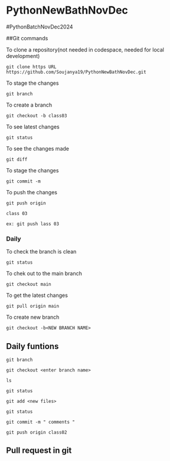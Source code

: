 # PythonNewBathNovDec

#PythonBatchNovDec2024

##Git commands


To clone a repository(not needed in codespace, needed for local development)

    git clone https URL https://github.com/Soujanya19/PythonNewBathNovDec.git

To stage the changes
   
    git branch

To create a branch
 
    git checkout -b class03

To see latest changes
 
    git status

To see the changes made
 
    git diff

To stage the changes

    git commit -m

To push the changes 

    git push origin 

    class 03

    ex: git push lass 03

### Daily

To check the branch is clean

    git status

To chek out to the main branch

    git checkout main

To get the latest changes

    git pull origin main

To create new branch

    git checkout -b<NEW BRANCH NAME>

## Daily funtions

    git branch

    git checkout <enter branch name>

    ls

    git status

    git add <new files>

    git status

    git commit -m " comments "

    git push origin class02

## Pull request in git